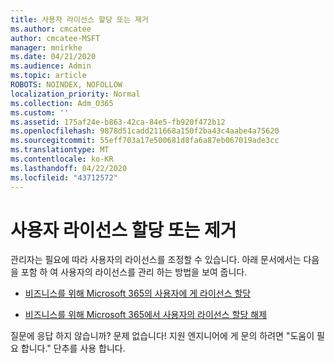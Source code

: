 ```yaml
---
title: 사용자 라이선스 할당 또는 제거
ms.author: cmcatee
author: cmcatee-MSFT
manager: mnirkhe
ms.date: 04/21/2020
ms.audience: Admin
ms.topic: article
ROBOTS: NOINDEX, NOFOLLOW
localization_priority: Normal
ms.collection: Adm_O365
ms.custom: ''
ms.assetid: 175af24e-b863-42ca-84e5-fb920f472b12
ms.openlocfilehash: 9878d51cadd211668a150f2ba43c4aabe4a75620
ms.sourcegitcommit: 55eff703a17e500681d8fa6a87eb067019ade3cc
ms.translationtype: MT
ms.contentlocale: ko-KR
ms.lasthandoff: 04/22/2020
ms.locfileid: "43712572"
---
```

# <a name="assign-or-remove-users-licenses"></a>사용자 라이선스 할당 또는 제거

관리자는 필요에 따라 사용자의 라이선스를 조정할 수 있습니다. 아래 문서에서는 다음을 포함 하 여 사용자의 라이선스를 관리 하는 방법을 보여 줍니다.
  
- [비즈니스를 위해 Microsoft 365의 사용자에 게 라이선스 할당](https://docs.microsoft.com//office365/admin/subscriptions-and-billing/assign-licenses-to-users)

- [비즈니스를 위해 Microsoft 365에서 사용자의 라이선스 할당 해제](https://docs.microsoft.com//office365/admin/subscriptions-and-billing/remove-licenses-from-users)

질문에 응답 하지 않습니까? 문제 없습니다! 지원 엔지니어에 게 문의 하려면 "도움이 필요 합니다." 단추를 사용 합니다.